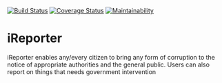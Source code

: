 [![Build Status](https://travis-ci.com/LordUche/iReporter-API.svg?branch=master)](https://travis-ci.com/LordUche/iReporter-API)
[![Coverage Status](https://coveralls.io/repos/github/LordUche/iReporter-API/badge.svg?branch=master)](https://coveralls.io/github/LordUche/iReporter-API?branch=master)
[![Maintainability](https://api.codeclimate.com/v1/badges/054a641313d6e835b289/maintainability)](https://codeclimate.com/github/LordUche/iReporter-API/maintainability)

# iReporter
iReporter enables any/every citizen to bring any form of corruption to the notice of appropriate authorities and the general public. Users can also report on things that needs government intervention
